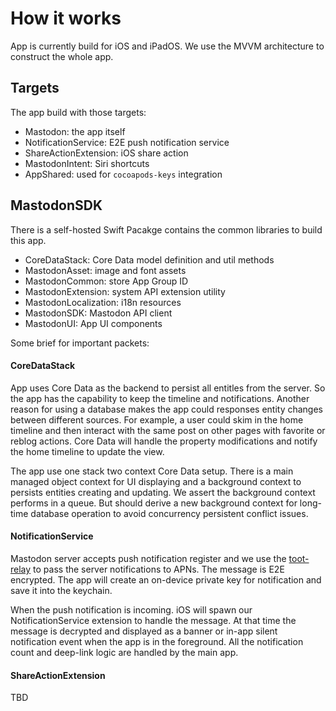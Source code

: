 # How it works
App is currently build for iOS and iPadOS. We use the MVVM architecture to construct the whole app. 

## Targets
The app build with those targets:

- Mastodon: the app itself
- NotificationService: E2E push notification service
- ShareActionExtension: iOS share action
- MastodonIntent: Siri shortcuts
- AppShared: used for `cocoapods-keys` integration


## MastodonSDK
There is a self-hosted Swift Pacakge contains the common libraries to build this app. 

- CoreDataStack: Core Data model definition and util methods
- MastodonAsset: image and font assets
- MastodonCommon: store App Group ID
- MastodonExtension: system API extension utility
- MastodonLocalization: i18n resources
- MastodonSDK: Mastodon API client
- MastodonUI: App UI components

Some brief for important packets:

#### CoreDataStack
App uses Core Data as the backend to persist all entitles from the server. So the app has the capability to keep the timeline and notifications. Another reason for using a database makes the app could responses entity changes between different sources. For example, a user could skim in the home timeline and then interact with the same post on other pages with favorite or reblog actions. Core Data will handle the property modifications and notify the home timeline to update the view.

The app use one stack two context Core Data setup. There is a main managed object context for UI displaying and a background context to persists entities creating and updating. We assert the background context performs in a queue. But should derive a new background context for long-time database operation to avoid concurrency persistent conflict issues.

#### NotificationService
Mastodon server accepts push notification register and we use the [toot-relay](https://github.com/DagAgren/toot-relay) to pass the server notifications to APNs. The message is E2E encrypted. The app will create an on-device private key for notification and save it into the keychain.

When the push notification is incoming. iOS will spawn our NotificationService extension to handle the message. At that time the message is decrypted and displayed as a banner or in-app silent notification event when the app is in the foreground. All the notification count and deep-link logic are handled by the main app.

#### ShareActionExtension
TBD